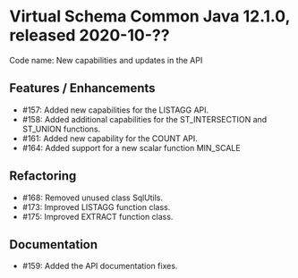 # Virtual Schema Common Java 12.1.0, released 2020-10-??

Code name: New capabilities and updates in the API

## Features / Enhancements

* #157: Added new capabilities for the LISTAGG API.
* #158: Added additional capabilities for the ST_INTERSECTION and ST_UNION functions.
* #161: Added new capability for the COUNT API.
* #164: Added support for a new scalar function MIN_SCALE

## Refactoring

* #168: Removed unused class SqlUtils.
* #173: Improved LISTAGG function class.
* #175: Improved EXTRACT function class.

## Documentation

* #159: Added the API documentation fixes.